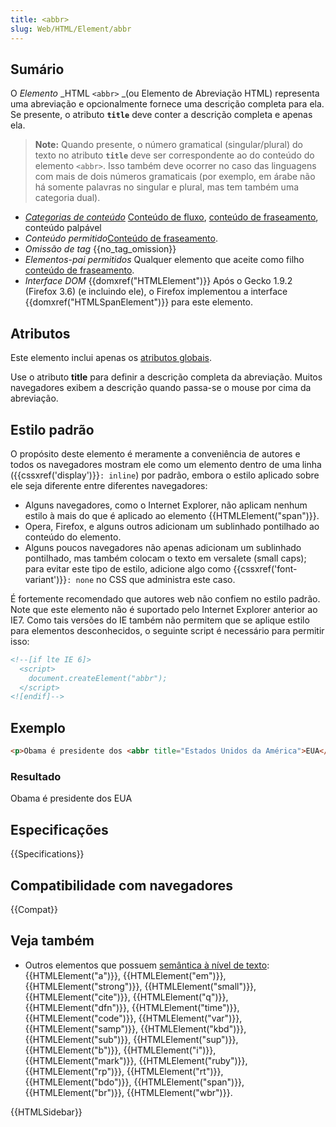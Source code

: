 ```yaml
---
title: <abbr>
slug: Web/HTML/Element/abbr
---
```


## Sumário

O _Elemento_ _HTML `<abbr>` _(ou Elemento de Abreviação HTML) representa uma abreviação e opcionalmente fornece uma descrição completa para ela. Se presente, o atributo **`title`** deve conter a descrição completa e apenas ela.

> **Note:** Quando presente, o número gramatical (singular/plural) do texto no atributo **`title`** deve ser correspondente ao do conteúdo do elemento `<abbr>`. Isso também deve ocorrer no caso das linguagens com mais de dois números gramaticais (por exemplo, em árabe não há somente palavras no singular e plural, mas tem também uma categoria dual).

- _[Categorias de conteúdo](/pt-BR/docs/HTML/Content_categories)_ [Conteúdo de fluxo](/pt-BR/docs/HTML/Content_categories#Flow_content), [conteúdo de fraseamento](/pt-BR/docs/HTML/Content_categories#Phrasing_content), conteúdo palpável
- _Conteúdo permitido_[Conteúdo de fraseamento](/pt-BR/docs/HTML/Content_categories#Phrasing_content).
- _Omissão de tag_ {{no_tag_omission}}
- _Elementos-pai permitidos_ Qualquer elemento que aceite como filho [conteúdo de fraseamento](/pt-BR/docs/HTML/Content_categories#Phrasing_content).
- _Interface DOM_ {{domxref("HTMLElement")}} Após o Gecko 1.9.2 (Firefox 3.6) (e incluindo ele), o Firefox implementou a interface {{domxref("HTMLSpanElement")}} para este elemento.

## Atributos

Este elemento inclui apenas os [atributos globais](/pt-BR/docs/HTML/Global_attributes).

Use o atributo **title** para definir a descrição completa da abreviação. Muitos navegadores exibem a descrição quando passa-se o mouse por cima da abreviação.

## Estilo padrão

O propósito deste elemento é meramente a conveniência de autores e todos os navegadores mostram ele como um elemento dentro de uma linha ({{cssxref('display')}}`: inline`) por padrão, embora o estilo aplicado sobre ele seja diferente entre diferentes navegadores:

- Alguns navegadores, como o Internet Explorer, não aplicam nenhum estilo à mais do que é aplicado ao elemento {{HTMLElement("span")}}.
- Opera, Firefox, e alguns outros adicionam um sublinhado pontilhado ao conteúdo do elemento.
- Alguns poucos navegadores não apenas adicionam um sublinhado pontilhado, mas também colocam o texto em versalete (small caps); para evitar este tipo de estilo, adicione algo como {{cssxref('font-variant')}}`: none` no CSS que administra este caso.

É fortemente recomendado que autores web não confiem no estilo padrão. Note que este elemento não é suportado pelo Internet Explorer anterior ao IE7. Como tais versões do IE também não permitem que se aplique estilo para elementos desconhecidos, o seguinte script é necessário para permitir isso:

```html
<!--[if lte IE 6]>
  <script>
    document.createElement("abbr");
  </script>
<![endif]-->
```

## Exemplo

```html
<p>Obama é presidente dos <abbr title="Estados Unidos da América">EUA</abbr></p>
```

### Resultado

Obama é presidente dos EUA

## Especificações

{{Specifications}}

## Compatibilidade com navegadores

{{Compat}}

## Veja também

- Outros elementos que possuem [semântica à nível de texto](/pt-BR/docs/HTML/Text_level_semantics_conveying_elements): {{HTMLElement("a")}}, {{HTMLElement("em")}}, {{HTMLElement("strong")}}, {{HTMLElement("small")}}, {{HTMLElement("cite")}}, {{HTMLElement("q")}}, {{HTMLElement("dfn")}}, {{HTMLElement("time")}}, {{HTMLElement("code")}}, {{HTMLElement("var")}}, {{HTMLElement("samp")}}, {{HTMLElement("kbd")}}, {{HTMLElement("sub")}}, {{HTMLElement("sup")}}, {{HTMLElement("b")}}, {{HTMLElement("i")}}, {{HTMLElement("mark")}}, {{HTMLElement("ruby")}}, {{HTMLElement("rp")}}, {{HTMLElement("rt")}}, {{HTMLElement("bdo")}}, {{HTMLElement("span")}}, {{HTMLElement("br")}}, {{HTMLElement("wbr")}}.

{{HTMLSidebar}}
